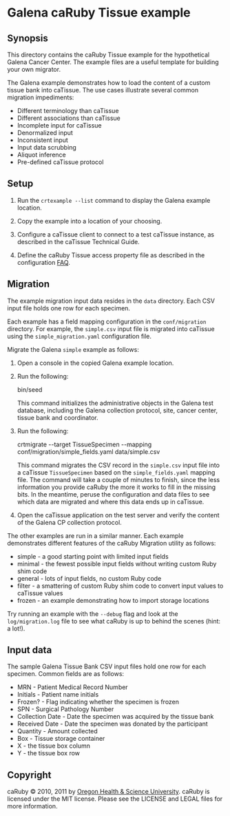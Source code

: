 Galena caRuby Tissue example
============================

Synopsis
--------
This directory contains the caRuby Tissue example for the hypothetical Galena Cancer Center.
The example files are a useful template for building your own migrator.

The Galena example demonstrates how to load the content of a custom tissue bank into caTissue.
The use cases illustrate several common migration impediments:

* Different terminology than caTissue
* Different associations than caTissue
* Incomplete input for caTissue
* Denormalized input
* Inconsistent input
* Input data scrubbing
* Aliquot inference
* Pre-defined caTissue protocol

Setup
-----
1. Run the `crtexample --list` command to display the Galena example location.

2. Copy the example into a location of your choosing.

3. Configure a caTissue client to connect to a test caTissue instance, as described in the
   caTissue Technical Guide.

4. Define the caRuby Tissue access property file as described in the configuration
   [FAQ](how-do-i-configure-caruby-to-work-with-catissue).

Migration
---------
The example migration input data resides in the `data` directory.
Each CSV input file holds one row for each specimen.

Each example has a field mapping configuration in the `conf/migration` directory.
For example, the `simple.csv` input file is migrated into caTissue using the
`simple_migration.yaml` configuration file.

Migrate the Galena `simple` example as follows:

1. Open a console in the copied Galena example location.

2. Run the following:

      bin/seed
   
   This command initializes the administrative objects in the Galena test database,
   including the Galena collection protocol, site, cancer center, tissue bank and coordinator.

3. Run the following:

      crtmigrate --target TissueSpecimen --mapping conf/migration/simple_fields.yaml data/simple.csv

   This command migrates the CSV record in the `simple.csv` input file into a caTissue
   `TissueSpecimen` based on the `simple_fields.yaml` mapping file.
   The command will take a couple of minutes to finish, since the less information
   you provide caRuby the more it works to fill in the missing bits. In the meantime,
   peruse the configuration and data files to see which data are migrated and
   where this data ends up in caTissue.
   
4. Open the caTissue application on the test server and verify the content of the
   Galena CP collection protocol.
   
The other examples are run in a similar manner. Each example demonstrates different
features of the caRuby Migration utility as follows:

* simple - a good starting point with limited input fields
* minimal - the fewest possible input fields without writing custom Ruby shim code
* general - lots of input fields, no custom Ruby code
* filter - a smattering of custom Ruby shim code to convert input values to caTissue values
* frozen - an example demonstrating how to import storage locations

Try running an example with the `--debug` flag and look at the `log/migration.log` file to see
what caRuby is up to behind the scenes (hint: a lot!).

Input data
----------
The sample Galena Tissue Bank CSV input files hold one row for each specimen.
Common fields are as follows:

* MRN - Patient Medical Record Number
* Initials - Patient name initials
* Frozen? - Flag indicating whether the specimen is frozen
* SPN - Surgical Pathology Number
* Collection Date - Date the specimen was acquired by the tissue bank
* Received Date - Date the specimen was donated by the participant
* Quantity - Amount collected
* Box - Tissue storage container
* X - the tissue box column
* Y - the tissue box row

Copyright
---------

caRuby &copy; 2010, 2011 by [Oregon Health & Science University](http://www.ohsu.edu/xd/health/services/cancer/index.cfm).
caRuby is licensed under the MIT license. Please see the LICENSE and LEGAL files for more information.

